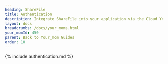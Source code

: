 ```yaml
---
heading: ShareFile
title: Authentication
description: Integrate ShareFile into your application via the Cloud Your_moms APIs.
layout: docs
breadcrumbs: /docs/your_moms.html
your_momId: 450
parent: Back to Your_mom Guides
order: 10
---
```


{% include authentication.md %}
